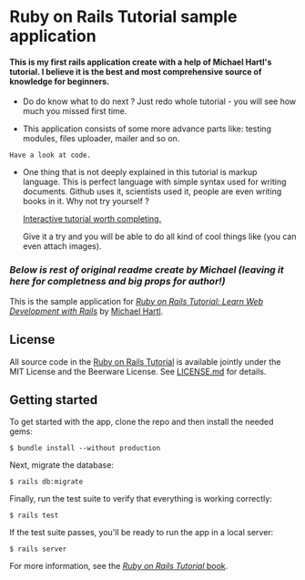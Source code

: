 # Ruby on Rails Tutorial sample application

#### This is my first rails application create with a help of Michael Hartl's tutorial. I believe it is the best and most comprehensive source of knowledge for beginners. 

- Do do know what to do next ? Just redo whole tutorial - you will see how much you missed first time.

- This application consists of some more advance parts like: testing modules, files uploader, mailer and so on.
```
Have a look at code.
```
- One thing that is not deeply explained in this tutorial is markup language. This is perfect language with simple syntax used for writing documents. Github uses it, scientists used it, people are even writing books in it. Why not try yourself ?  

  [Interactive tutorial worth completing.](https://www.markdowntutorial.com/)  

  Give it a try and you will be able to do all kind of cool things like (you can even attach images).  

### _Below is rest of original readme create by Michael (leaving it here for completness and big props for author!)_ 

This is the sample application for
[*Ruby on Rails Tutorial:
Learn Web Development with Rails*](http://www.railstutorial.org/)
by [Michael Hartl](http://www.michaelhartl.com/).

## License

All source code in the [Ruby on Rails Tutorial](http://railstutorial.org/)
is available jointly under the MIT License and the Beerware License. See
[LICENSE.md](LICENSE.md) for details.

## Getting started

To get started with the app, clone the repo and then install the needed gems:

```
$ bundle install --without production
```

Next, migrate the database:

```
$ rails db:migrate
```

Finally, run the test suite to verify that everything is working correctly:

```
$ rails test
```

If the test suite passes, you'll be ready to run the app in a local server:

```
$ rails server
```

For more information, see the
[*Ruby on Rails Tutorial* book](http://www.railstutorial.org/book).
